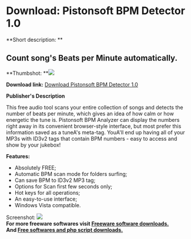 # Download: Pistonsoft BPM Detector 1.0

**Short description: **

## Count song's Beats per Minute automatically.

  
**Thumbshot: **![](http://www.freewarefiles.com/screenshot/psbpmdetect_md.gif)   
  
**Download link:** [Download Pistonsoft BPM Detector 1.0](http://freesoftwares.boysofts.com/Pistonsoft-BPM-Detector_program_40227.html)  
  

**Publisher's Description**  
  

This free audio tool scans your entire collection of songs and detects the
number of beats per minute, which gives an idea of how calm or how energetic
the tune is. Pistonsoft BPM Analyzer can display the numbers right away in its
convenient browser-style interface, but most prefer this information saved as
a tuneA's meta-tag. YouA'll end up having all of your MP3s with ID3v2 tags
that contain BPM numbers - easy to access and show by your jukebox!

**Features:**

  * Absolutely FREE; 
  * Automatic BPM scan mode for folders surfing; 
  * Can save BPM to ID3v2 MP3 tag; 
  * Options for Scan first few seconds only; 
  * Hot keys for all operations; 
  * An easy-to-use interface; 
  * Windows Vista compatible. 

  
  
Screenshot: ![](http://www.freewarefiles.com/screenshot/psbpmdetect.gif)  
**For more freeware softwares visit [Freeware software downloads.](http://freesoftwares.boysofts.com/)**   
**And [Free softwares and php script downloads.](http://www.boysofts.com/)**

